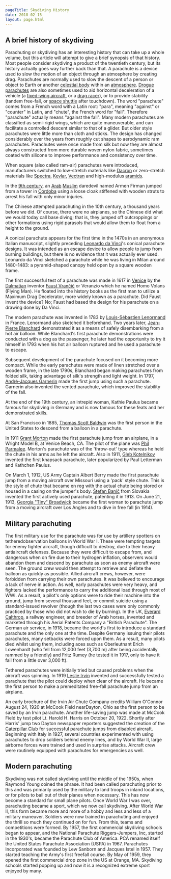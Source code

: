 ```yaml
---
pageTitle: Skydiving History
date: 2018-02-15
layout: page.html
---
```


## A brief history of skydiving

Parachuting or skydiving has an interesting history that can take up a whole volume, but this article will attempt to give a brief synopsis of that history. Most people consider skydiving a product of the twentieth century, but its history actually goes way further back than that.
A parachute is a device used to slow the motion of an object through an atmosphere by creating drag. Parachutes are normally used to slow the descent of a person or object to Earth or another [celestial body](https://en.wikipedia.org/wiki/Celestial_body) within an [atmosphere](https://en.wikipedia.org/wiki/Celestial_body_atmosphere). [Drogue parachutes](https://en.wikipedia.org/wiki/Drogue_parachute) are also sometimes used to aid horizontal deceleration of a vehicle (a [fixed-wing aircraft](https://en.wikipedia.org/wiki/Fixed-wing_aircraft), or a [drag racer](https://en.wikipedia.org/wiki/Drag_racing)), or to provide stability (tandem free-fall, or [space shuttle](https://en.wikipedia.org/wiki/Space_shuttle) after touchdown). The word "parachute" comes from a French word with a Latin root: "para", meaning "against" or "counter" in Latin, and "chute", the French word for "fall". Therefore "parachute" actually means "against the fall". Many modern parachutes are classified as semi-rigid wings, which are quite maneuverable, and can facilitate a controlled descent similar to that of a glider. But older style parachutes were little more than cloth and sticks. The design has changed considerably over the years from roughly cut shapes to aerodynamic ram parachutes. Parachutes were once made from silk but now they are almost always constructed from more durable woven nylon fabric, sometimes coated with silicone to improve performance and consistency over time.

When square (also called ram-air) parachutes were introduced, manufacturers switched to low-stretch materials like [Dacron](https://en.wikipedia.org/wiki/Dacron) or zero-stretch materials like [Spectra](https://en.wikipedia.org/wiki/Ultra-high-molecular-weight_polyethylene#Fiber), [Kevlar](https://en.wikipedia.org/wiki/Kevlar), [Vectran](https://en.wikipedia.org/wiki/Vectran) and high-modulus [aramids](https://en.wikipedia.org/wiki/Aramid).

In the [9th century](https://en.wikipedia.org/wiki/9th_century), an [Arab](https://en.wikipedia.org/wiki/Arab) [Muslim](https://en.wikipedia.org/wiki/Muslim) daredevil named Armen Firman jumped from a tower in [Córdoba](https://en.wikipedia.org/wiki/Córdoba%2C_Spain) using a loose cloak stiffened with wooden struts to arrest his fall with only minor injuries.

The Chinese attempted parachuting in the 10th century, a thousand years before we did. Of course, there were no airplanes, so the Chinese did what we would today call base diving; that is, they jumped off outcroppings or other formations using rigid parasols that would allow them to float from a height to the ground. 


A conical parachute appears for the first time in the 1470s in an anonymous Italian manuscript, slightly preceding [Leonardo da Vinci](https://en.wikipedia.org/wiki/Leonardo_da_Vinci)'s conical parachute designs. It was intended as an escape device to allow people to jump from burning buildings, but there is no evidence that it was actually ever used. Leonardo da Vinci sketched a parachute while he was living in Milan around 1480-1483: a pyramid-shaped canopy held open by a square wooden frame. 

The first successful test of a parachute was made in 1617 in [Venice](https://en.wikipedia.org/wiki/Venice) by the [Dalmatian](https://en.wikipedia.org/wiki/Dalmatia) inventor [Faust Vrančić](https://en.wikipedia.org/wiki/Faust_Vrančić) or Veranzio which he named Homo Volans (Flying Man). He floated into the history books as the first man to utilize a Maximum Drag Decelerator, more widely known as a parachute. Did Faust invent the device? No; Faust had based the design for his parachute on a drawing done by Da Vinci.

The modern parachute was invented in 1783 by [Louis-Sébastien Lenormand](https://en.wikipedia.org/wiki/Louis-Sébastien_Lenormand) in France. Lenormand also sketched it beforehand. Two years later, [Jean-Pierre Blanchard](https://en.wikipedia.org/wiki/Jean-Pierre_Blanchard) demonstrated it as a means of safely disembarking from a hot air balloon. While Blanchard's first parachute demonstrations were conducted with a dog as the passenger, he later had the opportunity to try it himself in 1793 when his hot air balloon ruptured and he used a parachute to escape.

Subsequent development of the parachute focused on it becoming more compact. While the early parachutes were made of linen stretched over a wooden frame, in the late 1790s, Blanchard began making parachutes from folded silk, taking advantage of silk's strength and light weight. In 1797, [André-Jacques Garnerin](https://en.wikipedia.org/wiki/André_Garnerin) made the first jump using such a parachute. Garnerin also invented the vented parachute, which improved the stability of the fall.

At the end of the 19th century, an intrepid woman, Kathie Paulus became famous for skydiving in Germany and is now famous for these feats and her demonstrated skills.

At San Francisco in 1885, [Thomas Scott Baldwin](https://en.wikipedia.org/wiki/Thomas_Scott_Baldwin) was the first person in the United States to descend from a balloon in a parachute.

In 1911 [Grant Morton](https://en.wikipedia.org/wiki/Grant_Morton) made the first parachute jump from an airplane, in a Wright Model B, at Venice Beach, CA. The pilot of the plane was [Phil Parmalee](https://en.wikipedia.org/wiki/Phil_Parmalee). Morton's parachute was of the 'throw-out' type whereas he held the chute in his arms as he left the aircraft. Also in 1911, [Gleb Kotelnikov](https://en.wikipedia.org/wiki/Gleb_Kotelnikov) invented the first knapsack parachute, later popularized by Paul Letterman and Kathchen Paulus.

On March 1, 1912, US Army Captain Albert Berry made the first parachute jump from a moving aircraft over Missouri using a 'pack' style chute. This is the style of chute that became en reg with the actual chute being stored or housed in a casing on the jumper's body. [Štefan Banič](https://en.wikipedia.org/wiki/Štefan_Banič) from Slovakia invented the first actively used parachute, patenting it in 1913. On June 21, 1913, [Georgia "Tiny" Broadwick](https://en.wikipedia.org/wiki/Tiny_Broadwick) became the first woman to parachute jump from a moving aircraft over Los Angles and to dive in free fall (in 1914).

## Military parachuting

The first military use for the parachute was for use by artillery spotters on tetheredobservation balloons in World War I. These were tempting targets for enemy fighter aircraft, though difficult to destroy, due to their heavy antiaircraft defenses. Because they were difficult to escape from, and dangerous when on fire due to their hydrogen inflation, observers would abandon them and descend by parachute as soon as enemy aircraft were seen. The ground crew would then attempt to retrieve and deflate the balloon as quickly as possible. Allied aircraft crews, however, were forbidden from carrying their own parachutes. It was believed to encourage a lack of nerve in action. As well, early parachutes were very heavy, and fighters lacked the performance to carry the additional load through most of WWI. As a result, a pilot's only options were to ride their machine into the ground, jump from several thousand feet, or commit suicide using a standard-issued revolver (though the last two cases were only commonly practiced by those who did not wish to die by burning). In the UK, [Everard Calthrop](https://en.wikipedia.org/wiki/Everard_Calthrop), a railway engineer, and breeder of Arab horses, invented and marketed through his Aerial Patents Company a "British Parachute". The German air service, in 1918, became the world's first to introduce a standard parachute and the only one at the time. Despite Germany issuing their pilots parachutes, many setbacks were forced upon them. As a result, many pilots died whilst using them, including aces such as Oberleutnant Erich Lowenhardt (who fell from 12,000 feet (3,700 m) after being accidentally rammed by a friendly) and Fritz Rumey (he tested it in 1917, only to have it fail from a little over 3,000 ft).

Tethered parachutes were initially tried but caused problems when the aircraft was spinning. In 1919 [Leslie Irvin](https://en.wikipedia.org/wiki/Leslie_Irvin) invented and successfully tested a parachute that the pilot could deploy when clear of the aircraft. He became the first person to make a premeditated free-fall parachute jump from an airplane.

An early brochure of the Irvin Air Chute Company credits William O'Connor August 24, 1920 at McCook Field nearDayton, Ohio as the first person to be saved by an Irvin parachute. Another life-saving jump was made at McCook Field by test pilot Lt. Harold H. Harris on October 20, 1922. Shortly after Harris' jump two Dayton newspaper reporters suggested the creation of the [Caterpillar Club](https://en.wikipedia.org/wiki/Caterpillar_Club) for successful parachute jumps from disabled aircraft. Beginning with Italy in 1927, several countries experimented with using parachutes to drop soldiers behind enemy lines, and by World War II, large airborne forces were trained and used in surprise attacks. Aircraft crew were routinely equipped with parachutes for emergencies as well.

## Modern parachuting

Skydiving was not called skydiving until the middle of the 1950s, when Raymond Young coined the phrase. It had been called parachuting prior to this and was primarily used by the military to land troops in inland locations, or for pilots to bail out of their planes when necessary. This has now become a standard for small plane pilots. Once World War I was over, parachuting became a sport, which we now call skydiving. After World War II, this form became more and more of a hobby and less and less of a military maneuver. Soldiers were now trained in parachuting and enjoyed the thrill so much they continued on for fun. From this, teams and competitions were formed. By 1957, the first commercial skydiving schools began to appear, and the National Parachute Riggers-Jumpers, Inc, started in the 1930's, became the Parachute Club of America. PCA renamed itself the United States Parachute Association (USPA) in 1967. Parachutes Incorporated was founded by Lew Sanborn and Jacques Istel in 1957. They started teaching the Army's first freefall course. By May of 1959, they opened the first commercial drop zone in the US at Orange, MA. Skydiving schools started popping up and now it is a recognized extreme sport enjoyed by many.
